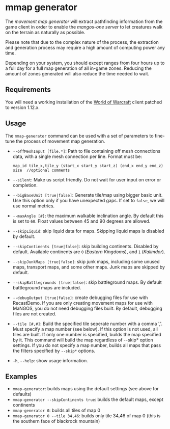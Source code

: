 mmap generator
==============
The *movement map generator* will extract pathfinding information from the
game client in order to enable the *mangos-one server* to let creatures walk
on the terrain as naturally as possible.

Please note that due to the complex nature of the process, the extraction and
generation process may require a high amount of computing power any time.

Depending on your system, you should except ranges from four hours up to a full
day for a full map generation of all in-game zones. Reducing the amount of zones
generated will also reduce the time needed to wait.

Requirements
------------
You will need a working installation of the [World of Warcraft][1] client patched
to version 1.12.x.

Usage
-----
The `mmap-generator` command can be used with a set of parameters to fine-tune the
process of movement map generation.

* `--offMeshInput [file.*]`: Path to file containing off mesh connections data,
  with a single mesh connection per line. Format must be:

  `map_id tile_x,tile_y (start_x start_y start_z) (end_x end_y end_z) size  //optional comments`

* `--silent`: Make us script friendly. Do not wait for user input on error or
  completion.
* `--bigBaseUnit [true|false]`: Generate tile/map using bigger basic unit. Use this
  option only if you have unexpected gaps. If set to `false`, we will use normal
  metrics.
* `--maxAngle [#]`: the maximum walkable inclination angle. By default this is set
  to `60`. Float values between 45 and 90 degrees are allowed.
* `--skipLiquid`: skip liquid data for maps. Skipping liquid maps is disabled by
  default.
* `--skipContinents [true|false]`: skip building continents. Disabled by default.
  Available continents are `0` (*Eastern Kingdoms*), and `1` (*Kalimdor*).
* `--skipJunkMaps [true|false]`: skip junk maps, including some unused maps,
  transport maps, and some other maps. Junk maps are skipped by default.
* `--skipBattlegrounds [true|false]`: skip battleground maps. By default battleground
  maps are included.
* `--debugOutput [true|false]`: create debugging files for use with RecastDemo. If you
  are only creating movement maps for use with MaNGOS, you do not need debugging
  files built. By default, debugging files are not created.
* `--tile [#,#]`: Build the specified tile seperate number with a comma ','.
  Must specify a map number (see below). If this option is not used, all tiles are
  built. If only one number is specified, builds the map specified by it.
  This command will build the map regardless of --skip* option settings. If you do
  not specify a map number, builds all maps that pass the filters specified by
  `--skip*` options.
* `-h`, `--help`: show usage information.

Examples
--------

* `mmap-generator`: builds maps using the default settings (see above for defaults)
* `mmap-generator --skipContinents true`: builds the default maps, except continents
* `mmap-generator 0`: builds all tiles of map 0
* `mmap-generator 0 --tile 34,46`: builds only tile 34,46 of map 0 (this is the southern face of blackrock mountain)


[1]: http://blizzard.com/games/burningcrusade/ "World of Warcraft · The Burning Crusade"
